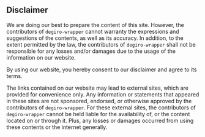 ## Disclaimer

We are doing our best to prepare the content of this site. However, the contributors of `degiro-wrapper` cannot warranty the expressions and suggestions of the contents, as well as its accuracy. In addition, to the extent permitted by the law, the contributors of `degiro-wrapper` shall not be responsible for any losses and/or damages due to the usage of the information on our website.

By using our website, you hereby consent to our disclaimer and agree to its terms.

The links contained on our website may lead to external sites, which are provided for convenience only. Any information or statements that appeared in these sites are not sponsored, endorsed, or otherwise approved by the contributors of `degiro-wrapper`. For these external sites, the contributors of `degiro-wrapper` cannot be held liable for the availability of, or the content located on or through it. Plus, any losses or damages occurred from using these contents or the internet generally.